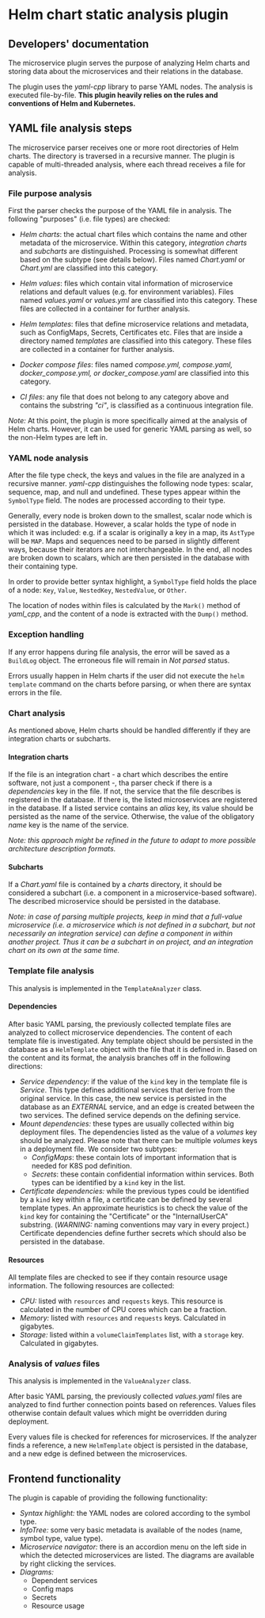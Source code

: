 # Helm chart static analysis plugin
## Developers' documentation

The microservice plugin serves the purpose of analyzing Helm charts and storing data about the microservices and their relations in the database.

The plugin uses the _yaml-cpp_ library to parse YAML nodes. 
The analysis is executed file-by-file.
**This plugin heavily relies on the rules and conventions of Helm and Kubernetes.**

## YAML file analysis steps

The microservice parser receives one or more root directories of Helm charts. 
The directory is traversed in a recursive manner. 
The plugin is capable of multi-threaded analysis, where each thread receives a file for analysis.

### File purpose analysis

First the parser checks the purpose of the YAML file in analysis.
The following "purposes" (i.e. file types) are checked:

- _Helm charts_: the actual chart files which contains the name and other metadata of the microservice.
  Within this category, _integration charts_ and _subcharts_ are distinguished. 
  Processing is somewhat different based on the subtype (see details below).
  Files named _Chart.yaml_ or _Chart.yml_ are classified into this category.

- _Helm values_: files which contain vital information of microservice relations and default values (e.g. for environment variables).
  Files named _values.yaml_ or _values.yml_ are classified into this category.
  These files are collected in a container for further analysis.

- _Helm templates_: files that define microservice relations and metadata, such as ConfigMaps, Secrets, Certificates etc.
  Files that are inside a directory named _templates_ are classified into this category.
  These files are collected in a container for further analysis.

- _Docker compose files_: files named _compose.yml, compose.yaml, docker_compose.yml, or docker_compose.yaml_ are classified into this category.

- _CI files_: any file that does not belong to any category above and contains the substring _"ci"_, is classified as a continuous integration file.

_Note:_ At this point, the plugin is more specifically aimed at the analysis of Helm charts.
However, it can be used for generic YAML parsing as well, so the non-Helm types are left in.

### YAML node analysis

After the file type check, the keys and values in the file are analyzed in a recursive manner.
_yaml-cpp_ distinguishes the following node types: scalar, sequence, map, and null and undefined.
These types appear within the `SymbolType` field. 
The nodes are processed according to their type.

Generally, every node is broken down to the smallest, scalar node which is persisted in the database.
However, a scalar holds the type of node in which it was included: e.g. if a scalar is originally a key in a map,
its `AstType` will be `MAP`. Maps and sequences need to be parsed in slightly different ways, 
because their iterators are not interchangeable. In the end, all nodes are broken down to scalars,
which are then persisted in the database with their containing type.

In order to provide better syntax highlight, a `SymbolType` field holds the place of a node:
`Key`, `Value`, `NestedKey`, `NestedValue`, or `Other`.

The location of nodes within files is calculated by the `Mark()` method of _yaml_cpp_,
and the content of a node is extracted with the `Dump()` method.

### Exception handling

If any error happens during file analysis, the error will be saved as a `BuildLog` object. 
The erroneous file will remain in _Not parsed_ status.

Errors usually happen in Helm charts if the user did not execute the `helm template` command on the charts before parsing,
or when there are syntax errors in the file.

### Chart analysis

As mentioned above, Helm charts should be handled differently if they are integration charts or subcharts.

#### Integration charts

If the file is an integration chart - a chart which describes the entire software, not just a component -,
tha parser check if there is a _dependencies_ key in the file.
If not, the service that the file describes is registered in the database.
If there is, the listed microservices are registered in the database. 
If a listed service contains an _alias_ key, its value should be persisted as the name of the service.
Otherwise, the value of the obligatory _name_ key is the name of the service.

_Note: this approach might be refined in the future to adapt to more possible architecture description formats._

#### Subcharts

If a _Chart.yaml_ file is contained by a _charts_ directory, it should be considered a subchart
(i.e. a component in a microservice-based software).
The described microservice should be persisted in the database.

_Note: in case of parsing multiple projects, keep in mind that a full-value microservice (i.e.
a microservice which is not defined in a subchart, but not necessarily an integration service)
can define a component in within another project. Thus it can be a subchart in on project, and
an integration chart on its own at the same time._

### Template file analysis

This analysis is implemented in the `TemplateAnalyzer` class.

#### Dependencies

After basic YAML parsing, the previously collected template files are analyzed to collect
microservice dependencies.
The content of each template file is investigated.
Any template object should be persisted in the database as a `HelmTemplate` object with
the file that it is defined in.
Based on the content and its format, the analysis branches off in the following directions:

- _Service dependency:_ if the value of the `kind` key in the template file is _Service_. 
  This type defines additional services that derive from the original service.
  In this case, the new service is persisted in the database as an _EXTERNAL_ service, and an edge
  is created between the two services. The defined service depends on the defining service.
- _Mount dependencies:_ these types are usually collected within big deployment files. 
  The dependencies listed as the value of a _volumes_ key should be analyzed.
  Please note that there can be multiple _volumes_ keys in a deployment file.
  We consider two subtypes:
  - _ConfigMaps_: these contain lots of important information that is needed for K8S pod definition.
  - _Secrets_: these contain confidential information within services.
  Both types can be identified by a `kind` key in the list.
- _Certificate dependencies:_ while the previous types could be identified by a `kind` key
  within a file, a certificate can be defined by several template types.
  An approximate heuristics is to check the value of the `kind` key for containing the
  "Certificate" or the "InternalUserCA" substring. (_WARNING:_ naming conventions may vary
  in every project.) Certificate dependencies define further secrets which should also
  be persisted in the database.

#### Resources

All template files are checked to see if they contain resource usage information.
The following resources are collected:

- _CPU:_ listed with `resources` and `requests` keys. This resource is calculated in
  the number of CPU cores which can be a fraction.
- _Memory:_ listed with `resources` and `requests` keys. Calculated in gigabytes.
- _Storage:_ listed within a `volumeClaimTemplates` list, with a `storage` key. 
  Calculated in gigabytes.

### Analysis of _values_ files

This analysis is implemented in the `ValueAnalyzer` class.

After basic YAML parsing, the previously collected _values.yaml_ files are analyzed to find
further connection points based on references. 
Values files otherwise contain default values which might be overridden during deployment.

Every values file is checked for references for microservices.
If the analyzer finds a reference, a new `HelmTemplate` object is persisted in the database,
and a new edge is defined between the microservices.

## Frontend functionality

The plugin is capable of providing the following functionality:

- _Syntax highlight:_ the YAML nodes are colored according to the symbol type.
- _InfoTree:_ some very basic metadata is available of the nodes (name, symbol type, value type).
- _Microservice navigator:_ there is an accordion menu on the left side in which the detected
  microservices are listed. The diagrams are available by right clicking the services.
- _Diagrams:_
  - Dependent services
  - Config maps
  - Secrets
  - Resource usage

